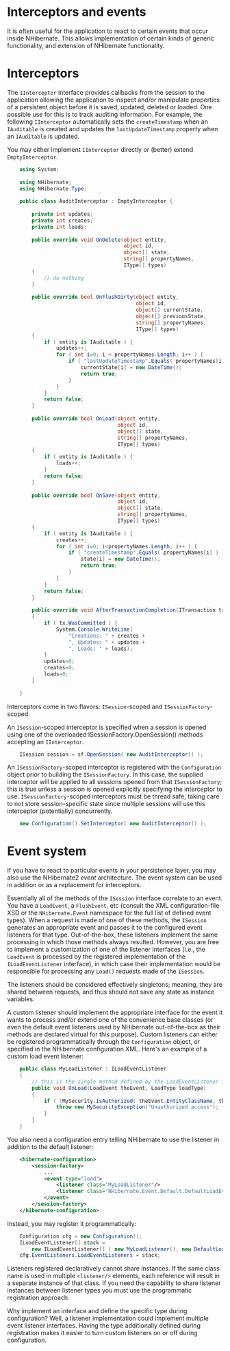# Interceptors and events

It is often useful for the application to react to certain events that
occur inside NHibernate. This allows implementation of certain kinds of
generic functionality, and extension of NHibernate functionality.

# Interceptors

The `IInterceptor` interface provides callbacks from the session to the
application allowing the application to inspect and/or manipulate
properties of a persistent object before it is saved, updated, deleted
or loaded. One possible use for this is to track auditing information.
For example, the following `IInterceptor` automatically sets the
`createTimestamp` when an `IAuditable` is created and updates the
`lastUpdateTimestamp` property when an `IAuditable` is updated.

You may either implement `IInterceptor` directly or (better) extend
`EmptyInterceptor`.

```csharp
    using System;
        
    using NHibernate;
    using NHibernate.Type;
    
    public class AuditInterceptor : EmptyInterceptor {
    
        private int updates;
        private int creates;
        private int loads;
    
        public override void OnDelete(object entity,
                                      object id,
                                      object[] state,
                                      string[] propertyNames,
                                      IType[] types)
        {
            // do nothing
        }
    
        public override bool OnFlushDirty(object entity, 
                                          object id, 
                                          object[] currentState,
                                          object[] previousState,
                                          string[] propertyNames,
                                          IType[] types)
        {
            if ( entity is IAuditable ) {
                updates++;
                for ( int i=0; i < propertyNames.Length; i++ ) {
                    if ( "lastUpdateTimestamp".Equals( propertyNames[i] ) ) {
                        currentState[i] = new DateTime();
                        return true;
                    }
                }
            }
            return false;
        }
    
        public override bool OnLoad(object entity, 
                                    object id, 
                                    object[] state,
                                    string[] propertyNames,
                                    IType[] types)
        {
            if ( entity is IAuditable ) {
                loads++;
            }
            return false;
        }
    
        public override bool OnSave(object entity, 
                                    object id, 
                                    object[] state,
                                    string[] propertyNames,
                                    IType[] types)
        {
            if ( entity is IAuditable ) {
                creates++;
                for ( int i=0; i<propertyNames.Length; i++ ) {
                    if ( "createTimestamp".Equals( propertyNames[i] ) ) {
                        state[i] = new DateTime();
                        return true;
                    }
                }
            }
            return false;
        }
    
        public override void AfterTransactionCompletion(ITransaction tx)
        {
            if ( tx.WasCommitted ) {
                System.Console.WriteLine(
                    "Creations: " + creates +
                    ", Updates: " + updates +
                    ", Loads: " + loads);
            }
            updates=0;
            creates=0;
            loads=0;
        }
    
    }
```

Interceptors come in two flavors: `ISession`-scoped and
`ISessionFactory`-scoped.

An `ISession`-scoped interceptor is specified when a session is opened
using one of the overloaded ISessionFactory.OpenSession() methods
accepting an `IInterceptor`.

```csharp
    ISession session = sf.OpenSession( new AuditInterceptor() );
```

An `ISessionFactory`-scoped interceptor is registered with the
`Configuration` object prior to building the `ISessionFactory`. In this
case, the supplied interceptor will be applied to all sessions opened
from that `ISessionFactory`; this is true unless a session is opened
explicitly specifying the interceptor to use. `ISessionFactory`-scoped
interceptors must be thread safe, taking care to not store
session-specific state since multiple sessions will use this interceptor
(potentially) concurrently.

```csharp
    new Configuration().SetInterceptor( new AuditInterceptor() );
```

# Event system

If you have to react to particular events in your persistence layer, you
may also use the NHibernate2 *event* architecture. The event system can
be used in addition or as a replacement for interceptors.

Essentially all of the methods of the `ISession` interface correlate to
an event. You have a `LoadEvent`, a `FlushEvent`, etc (consult the XML
configuration-file XSD or the `NHibernate.Event` namespace for the full
list of defined event types). When a request is made of one of these
methods, the `ISession` generates an appropriate event and passes it to
the configured event listeners for that type. Out-of-the-box, these
listeners implement the same processing in which those methods always
resulted. However, you are free to implement a customization of one of
the listener interfaces (i.e., the `LoadEvent` is processed by the
registered implementation of the `ILoadEventListener` interface), in
which case their implementation would be responsible for processing any
`Load()` requests made of the `ISession`.

The listeners should be considered effectively singletons; meaning, they
are shared between requests, and thus should not save any state as
instance variables.

A custom listener should implement the appropriate interface for the
event it wants to process and/or extend one of the convenience base
classes (or even the default event listeners used by NHibernate
out-of-the-box as their methods are declared virtual for this purpose).
Custom listeners can either be registered programmatically through the
`Configuration` object, or specified in the NHibernate configuration
XML. Here's an example of a custom load event listener:

```csharp
    public class MyLoadListener : ILoadEventListener 
    {
        // this is the single method defined by the LoadEventListener interface
        public void OnLoad(LoadEvent theEvent, LoadType loadType)
        {
            if ( !MySecurity.IsAuthorized( theEvent.EntityClassName, theEvent.EntityId ) ) {
                throw new MySecurityException("Unauthorized access");
            }
        }
    }
```

You also need a configuration entry telling NHibernate to use the
listener in addition to the default listener:

```xml
    <hibernate-configuration>
        <session-factory>
            ...
            <event type="load">
                <listener class="MyLoadListener"/>
                <listener class="NHibernate.Event.Default.DefaultLoadEventListener"/>
            </event>
        </session-factory>
    </hibernate-configuration>
```

Instead, you may register it programmatically:

```csharp
    Configuration cfg = new Configuration();
    ILoadEventListener[] stack =
        new ILoadEventListener[] { new MyLoadListener(), new DefaultLoadEventListener() };
    cfg.EventListeners.LoadEventListeners = stack;
```

Listeners registered declaratively cannot share instances. If the same
class name is used in multiple `<listener/>` elements, each reference
will result in a separate instance of that class. If you need the
capability to share listener instances between listener types you must
use the programmatic registration approach.

Why implement an interface and define the specific type during
configuration? Well, a listener implementation could implement multiple
event listener interfaces. Having the type additionally defined during
registration makes it easier to turn custom listeners on or off during
configuration.
